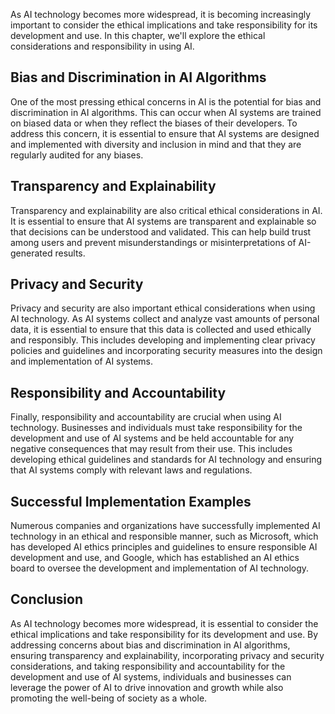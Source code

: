 

As AI technology becomes more widespread, it is becoming increasingly important to consider the ethical implications and take responsibility for its development and use. In this chapter, we'll explore the ethical considerations and responsibility in using AI.

Bias and Discrimination in AI Algorithms
----------------------------------------

One of the most pressing ethical concerns in AI is the potential for bias and discrimination in AI algorithms. This can occur when AI systems are trained on biased data or when they reflect the biases of their developers. To address this concern, it is essential to ensure that AI systems are designed and implemented with diversity and inclusion in mind and that they are regularly audited for any biases.

Transparency and Explainability
-------------------------------

Transparency and explainability are also critical ethical considerations in AI. It is essential to ensure that AI systems are transparent and explainable so that decisions can be understood and validated. This can help build trust among users and prevent misunderstandings or misinterpretations of AI-generated results.

Privacy and Security
--------------------

Privacy and security are also important ethical considerations when using AI technology. As AI systems collect and analyze vast amounts of personal data, it is essential to ensure that this data is collected and used ethically and responsibly. This includes developing and implementing clear privacy policies and guidelines and incorporating security measures into the design and implementation of AI systems.

Responsibility and Accountability
---------------------------------

Finally, responsibility and accountability are crucial when using AI technology. Businesses and individuals must take responsibility for the development and use of AI systems and be held accountable for any negative consequences that may result from their use. This includes developing ethical guidelines and standards for AI technology and ensuring that AI systems comply with relevant laws and regulations.

Successful Implementation Examples
----------------------------------

Numerous companies and organizations have successfully implemented AI technology in an ethical and responsible manner, such as Microsoft, which has developed AI ethics principles and guidelines to ensure responsible AI development and use, and Google, which has established an AI ethics board to oversee the development and implementation of AI technology.

Conclusion
----------

As AI technology becomes more widespread, it is essential to consider the ethical implications and take responsibility for its development and use. By addressing concerns about bias and discrimination in AI algorithms, ensuring transparency and explainability, incorporating privacy and security considerations, and taking responsibility and accountability for the development and use of AI systems, individuals and businesses can leverage the power of AI to drive innovation and growth while also promoting the well-being of society as a whole.
